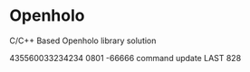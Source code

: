 # Openholo
C/C++ Based Openholo library solution

435560033234234 0801 -66666
command update
LAST
828

